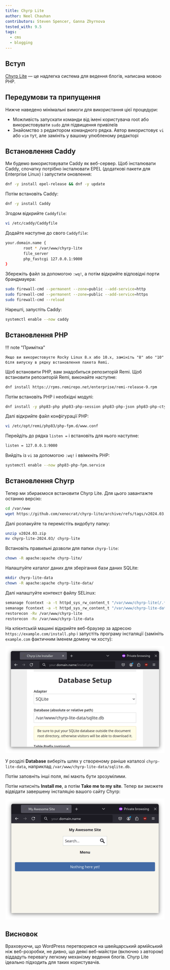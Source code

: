 ```yaml
---
title: Chyrp Lite
author: Neel Chauhan
contributors: Steven Spencer, Ganna Zhyrnova
tested_with: 9.5
tags:
  - cms
  - blogging
---
```


## Вступ

[Chyrp Lite](https://chyrplite.net/) — це надлегка система для ведення блогів, написана мовою PHP.

## Передумови та припущення

Нижче наведено мінімальні вимоги для використання цієї процедури:

- Можливість запускати команди від імені користувача root або використовувати `sudo` для підвищення привілеїв
- Знайомство з редактором командного рядка. Автор використовує `vi` або `vim` тут, але замініть у вашому улюбленому редакторі

## Встановлення Caddy

Ми будемо використовувати Caddy як веб-сервер. Щоб інсталювати Caddy, спочатку потрібно інсталювати EPEL (додаткові пакети для Enterprise Linux) і запустити оновлення:

```bash
dnf -y install epel-release && dnf -y update
```

Потім встановіть Caddy:

```bash
dnf -y install Caddy
```

Згодом відкрийте `Caddyfile`:

```bash
vi /etc/caddy/Caddyfile
```

Додайте наступне до свого `Caddyfile`:

```bash
your.domain.name {
        root * /var/www/chyrp-lite
        file_server
        php_fastcgi 127.0.0.1:9000
}
```

Збережіть файл за допомогою `:wq!`, а потім відкрийте відповідні порти брандмауера:

```bash
sudo firewall-cmd --permanent --zone=public --add-service=http
sudo firewall-cmd --permanent --zone=public --add-service=https
sudo firewall-cmd --reload
```

Нарешті, запустіть Caddy:

```bash
systemctl enable --now caddy
```

## Встановлення PHP

!!! note "Примітка"

```
Якщо ви використовуєте Rocky Linux 8.x або 10.х, замініть "8" або "10" біля випуску в рядку встановлення пакета Remi. 
```

Щоб встановити PHP, вам знадобиться репозиторій Remi. Щоб встановити репозиторій Remi, виконайте наступне:

```bash
dnf install https://rpms.remirepo.net/enterprise/remi-release-9.rpm
```

Потім встановіть PHP і необхідні модулі:

```bash
dnf install -y php83-php php83-php-session php83-php-json php83-php-ctype php83-php-filter php83-php-libxml php83-php-simplexml php83-php-mbstring php83-php-pdo php83-php-curl
```

Далі відкрийте файл конфігурації PHP:

```bash
vi /etc/opt/remi/php83/php-fpm.d/www.conf
```

Перейдіть до рядка `listen =` і встановіть для нього наступне:

```bash
listen = 127.0.0.1:9000
```

Вийдіть із `vi` за допомогою `:wq!` і ввімкніть PHP:

```bash
systemctl enable --now php83-php-fpm.service
```

## Встановлення Chyrp

Тепер ми збираємося встановити Chyrp Lite. Для цього завантажте останню версію:

```bash
cd /var/www
wget https://github.com/xenocrat/chyrp-lite/archive/refs/tags/v2024.03.zip
```

Далі розпакуйте та перемістіть видобуту папку:

```bash
unzip v2024.03.zip
mv chyrp-lite-2024.03/ chyrp-lite
```

Встановіть правильні дозволи для папки `chyrp-lite`:

```bash
chown -R apache:apache chyrp-lite/
```

Налаштуйте каталог даних для зберігання бази даних SQLite:

```bash
mkdir chyrp-lite-data
chown -R apache:apache chyrp-lite-data/
```

Далі налаштуйте контекст файлу SELinux:

```bash
semanage fcontext -a -t httpd_sys_rw_content_t "/var/www/chyrp-lite(/.*)?"
semanage fcontext -a -t httpd_sys_rw_content_t "/var/www/chyrp-lite-data(/.*)?"
restorecon -Rv /var/www/chyrp-lite
restorecon -Rv /var/www/chyrp-lite-data
```

На клієнтській машині відкрийте веб-браузер за адресою `https://example.com/install.php` і запустіть програму інсталяції (замініть `example.com` фактичним іменем домену чи хосту):

![Chyrp Lite Setup](../images/chyrp_lite_setup.png)

У розділі **Database** виберіть шлях у створеному раніше каталозі `chyrp-lite-data`, наприклад `/var/www/chyrp-lite-data/sqlite.db`.

Потім заповніть інші поля, які мають бути зрозумілими.

Потім натисніть **Install me**, а потім **Take me to my site**. Тепер ви зможете відвідати завершену інсталяцію вашого сайту Chyrp:

![Chyrp Lite](../images/chyrp_lite.png)

## Висновок

Враховуючи, що WordPress перетворився на швейцарський армійський ніж веб-розробки, не дивно, що деякі веб-майстри (включно з автором) віддадуть перевагу легкому механізму ведення блогів. Chyrp Lite ідеально підходить для таких користувачів.
